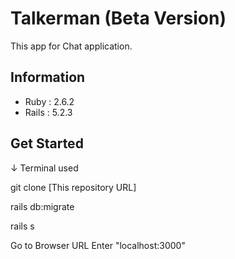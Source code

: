 # Talkerman (Beta Version)

This app for Chat application.

## Information
- Ruby : 2.6.2
- Rails : 5.2.3

## Get Started
↓ Terminal used

git clone [This repository URL]

rails db:migrate

rails s

Go to Browser URL Enter "localhost:3000"
